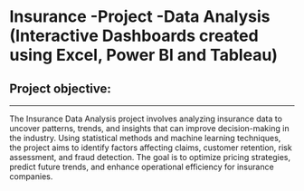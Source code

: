# Insurance -Project -Data Analysis (Interactive Dashboards created using Excel, Power BI and Tableau) 
## Project objective:
**********************************
The Insurance Data Analysis project involves analyzing insurance data to uncover patterns, trends, and insights that can improve decision-making in the industry. Using statistical methods and machine learning techniques, the project aims to identify factors affecting claims, customer retention, risk assessment, and fraud detection. The goal is to optimize pricing strategies, predict future trends, and enhance operational efficiency for insurance companies.


